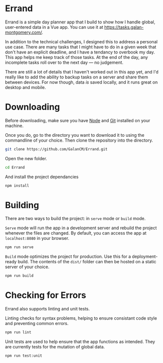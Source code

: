 # Errand

Errand is a simple day planner app that I build to show how I handle global, user-entered data in a Vue app. You can use it at https://tasks.galan-montgomery.com/.

In addition to the technical challenges, I designed this to address a personal use case. There are many tasks that I might have to do in a given week that don't have an explicit deadline, and I have a tendancy to overbook my day. This app helps me keep track of those tasks. At the end of the day, any incomplete tasks roll over to the next day — no judgement.

There are still a lot of details that I haven't worked out in this app yet, and I'd really like to add the ability to backup tasks on a server and share them between devices. For now though, data _is_ saved locally, and it runs great on desktop and mobile.

# Downloading

Before downloading, make sure you have [Node](http://www.nodejs.org) and [Git](http://www.git-scm.com) installed on your machine.

Once you do, go to the directory you want to download it to using the commandline of your choice. Then clone the repository into the directory.

```bash
git clone https://github.com/GalanCM/Errand.git
```

Open the new folder.

```bash
cd Errand
```

And install the project dependancies

```bash
npm install
```

# Building

There are two ways to build the project: in `serve` mode or `build` mode.

`Serve` mode will run the app in a development server and rebuild the project whenever the files are changed. By default, you can access the app at `localhost:8080` in your browser.

```bash
npm run serve
```

`Build` mode optimizes the project for production. Use this for a deployment-ready build. The contents of the `dist/` folder can then be hosted on a static server of your choice.

```bash
npm run build
```

# Checking for Errors

Errand also supports linting and unit tests.

Linting checks for syntax problems, helping to ensure consistant code style and preventing common errors.

```bash
npm run lint
```

Unit tests are used to help ensure that the app functions as intended. They are currently tests for the mutation of global data.

```bash
npm run test:unit
```
